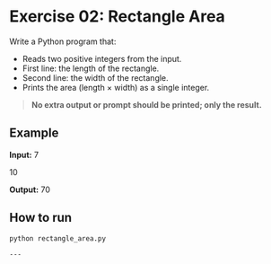 # Exercise 02: Rectangle Area

Write a Python program that:

- Reads two positive integers from the input.
- First line: the length of the rectangle.
- Second line: the width of the rectangle.
- Prints the area (length × width) as a single integer.

> **No extra output or prompt should be printed; only the result.**

## Example

**Input:**
7

10


**Output:**
70


## How to run

```bash
python rectangle_area.py

---
